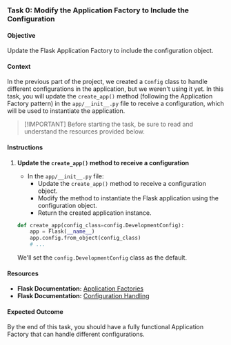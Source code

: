### Task 0: Modify the Application Factory to Include the Configuration

#### Objective
Update the Flask Application Factory to include the configuration object.

#### Context
In the previous part of the project, we created a `Config` class to handle different configurations in the application, but we weren't using it yet. In this task, you will update the `create_app()` method (following the Application Factory pattern) in the `app/__init__.py` file to receive a configuration, which will be used to instantiate the application.

> [!IMPORTANT] Before starting the task, be sure to read and understand the resources provided below.

#### Instructions

1. **Update the `create_app()` method to receive a configuration**
   - In the `app/__init__.py` file:
     - Update the `create_app()` method to receive a configuration object.
     - Modify the method to instantiate the Flask application using the configuration object.
     - Return the created application instance.

   ```python
   def create_app(config_class=config.DevelopmentConfig):
       app = Flask(__name__)
       app.config.from_object(config_class)
       # ...
   ```

   We'll set the `config.DevelopmentConfig` class as the default.

#### Resources
- **Flask Documentation:** [Application Factories](https://flask.palletsprojects.com/en/stable/patterns/appfactories/)
- **Flask Documentation:** [Configuration Handling](https://flask.palletsprojects.com/en/stable/config/)

#### Expected Outcome
By the end of this task, you should have a fully functional Application Factory that can handle different configurations.
